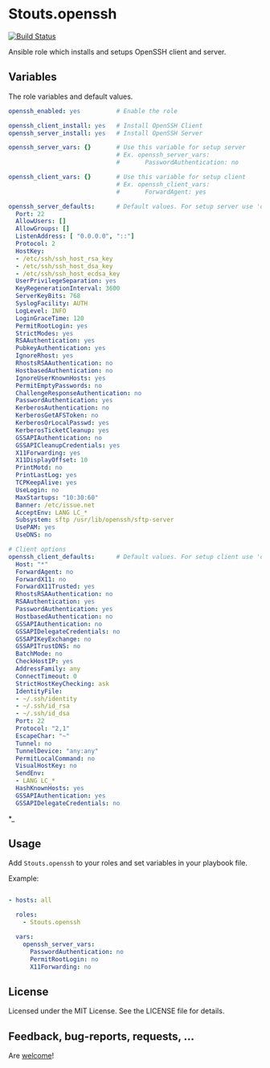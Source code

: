 Stouts.openssh
=============

[![Build Status](https://travis-ci.org/Stouts/Stouts.openssh.png)](https://travis-ci.org/Stouts/Stouts.openssh)

Ansible role which installs and setups OpenSSH client and server.


## Variables

The role variables and default values.

```yaml
openssh_enabled: yes          # Enable the role

openssh_client_install: yes   # Install OpenSSH Client
openssh_server_install: yes   # Install OpenSSH Server

openssh_server_vars: {}       # Use this variable for setup server
                              # Ex. openssh_server_vars:
                              #       PasswordAuthentication: no

openssh_client_vars: {}       # Use this variable for setup client
                              # Ex. openssh_client_vars:
                              #       ForwardAgent: yes

openssh_server_defaults:      # Default values. For setup server use 'openssh_server_vars' variable above
  Port: 22
  AllowUsers: []
  AllowGroups: []
  ListenAddress: [ "0.0.0.0", "::"]
  Protocol: 2
  HostKey:
  - /etc/ssh/ssh_host_rsa_key
  - /etc/ssh/ssh_host_dsa_key
  - /etc/ssh/ssh_host_ecdsa_key
  UserPrivilegeSeparation: yes
  KeyRegenerationInterval: 3600
  ServerKeyBits: 768
  SyslogFacility: AUTH
  LogLevel: INFO
  LoginGraceTime: 120
  PermitRootLogin: yes
  StrictModes: yes
  RSAAuthentication: yes
  PubkeyAuthentication: yes
  IgnoreRhost: yes
  RhostsRSAAuthentication: no
  HostbasedAuthentication: no
  IgnoreUserKnownHosts: yes
  PermitEmptyPasswords: no
  ChallengeResponseAuthentication: no
  PasswordAuthentication: yes
  KerberosAuthentication: no
  KerberosGetAFSToken: no
  KerberosOrLocalPasswd: yes
  KerberosTicketCleanup: yes
  GSSAPIAuthentication: no
  GSSAPICleanupCredentials: yes
  X11Forwarding: yes
  X11DisplayOffset: 10
  PrintMotd: no
  PrintLastLog: yes
  TCPKeepAlive: yes
  UseLogin: no
  MaxStartups: "10:30:60"
  Banner: /etc/issue.net
  AcceptEnv: LANG LC_*
  Subsystem: sftp /usr/lib/openssh/sftp-server
  UsePAM: yes
  UseDNS: no

# Client options
openssh_client_defaults:      # Default values. For setup client use 'openssh_client_vars' variable above
  Host: "*"
  ForwardAgent: no
  ForwardX11: no
  ForwardX11Trusted: yes
  RhostsRSAAuthentication: no
  RSAAuthentication: yes
  PasswordAuthentication: yes
  HostbasedAuthentication: no
  GSSAPIAuthentication: no
  GSSAPIDelegateCredentials: no
  GSSAPIKeyExchange: no
  GSSAPITrustDNS: no
  BatchMode: no
  CheckHostIP: yes
  AddressFamily: any
  ConnectTimeout: 0
  StrictHostKeyChecking: ask
  IdentityFile:
  - ~/.ssh/identity
  - ~/.ssh/id_rsa
  - ~/.ssh/id_dsa
  Port: 22
  Protocol: "2,1"
  EscapeChar: "~"
  Tunnel: no
  TunnelDevice: "any:any"
  PermitLocalCommand: no
  VisualHostKey: no
  SendEnv:
  - LANG LC_*
  HashKnownHosts: yes
  GSSAPIAuthentication: yes
  GSSAPIDelegateCredentials: no
```
*_

## Usage

Add `Stouts.openssh` to your roles and set variables in your playbook file.

Example:

```yaml

- hosts: all

  roles:
    - Stouts.openssh

  vars:
    openssh_server_vars:
      PasswordAuthentication: no
      PermitRootLogin: no
      X11Forwarding: no

```

## License

Licensed under the MIT License. See the LICENSE file for details.

## Feedback, bug-reports, requests, ...

Are [welcome](https://github.com/Stouts/Stouts.openssh/issues)!
